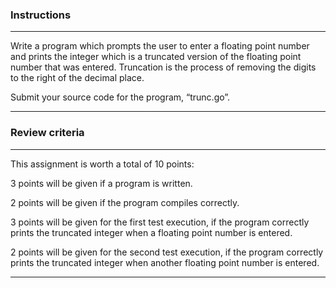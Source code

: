 ### Instructions

---

Write a program which prompts the user to enter a floating point number and prints the integer which is a truncated version of the floating point number that was entered. Truncation is the process of removing the digits to the right of the decimal place.

Submit your source code for the program, “trunc.go”.

---

### Review criteria

---

This assignment is worth a total of 10 points:

3 points will be given if a program is written.

2 points will be given if the program compiles correctly.

3 points will be given for the first test execution, if the program correctly prints the truncated integer when a floating point number is entered.

2 points will be given for the second test execution, if the program correctly prints the truncated integer when another floating point number is entered.

---
